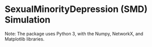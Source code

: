 # SexualMinorityDepression (SMD) Simulation

Note: The package uses Python 3, with the Numpy, NetworkX, and
Matplotlib libraries.